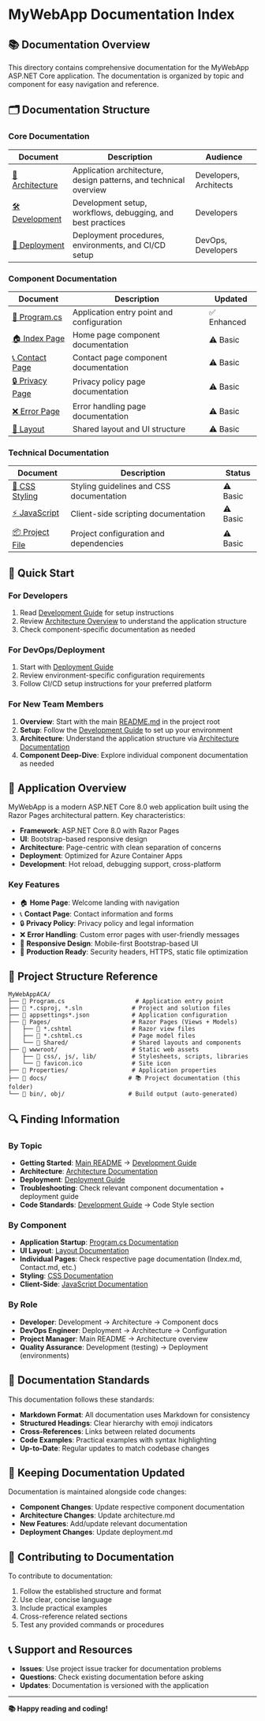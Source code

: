 # MyWebApp Documentation Index

## 📚 Documentation Overview

This directory contains comprehensive documentation for the MyWebApp ASP.NET Core application. The documentation is organized by topic and component for easy navigation and reference.

## 🗂️ Documentation Structure

### Core Documentation

| Document | Description | Audience |
|----------|-------------|----------|
| [📖 Architecture](architecture.md) | Application architecture, design patterns, and technical overview | Developers, Architects |
| [🛠️ Development](development.md) | Development setup, workflows, debugging, and best practices | Developers |
| [🚀 Deployment](deployment.md) | Deployment procedures, environments, and CI/CD setup | DevOps, Developers |

### Component Documentation

| Document | Description | Updated |
|----------|-------------|---------|
| [📄 Program.cs](Program.md) | Application entry point and configuration | ✅ Enhanced |
| [🏠 Index Page](Index.md) | Home page component documentation | ⚠️ Basic |
| [📞 Contact Page](Contact.md) | Contact page component documentation | ⚠️ Basic |
| [🔒 Privacy Page](Privacy.md) | Privacy policy page documentation | ⚠️ Basic |
| [❌ Error Page](Error.md) | Error handling page documentation | ⚠️ Basic |
| [🎨 Layout](Layout.md) | Shared layout and UI structure | ⚠️ Basic |

### Technical Documentation

| Document | Description | Status |
|----------|-------------|--------|
| [🎨 CSS Styling](SiteCSS.md) | Styling guidelines and CSS documentation | ⚠️ Basic |
| [⚡ JavaScript](SiteJS.md) | Client-side scripting documentation | ⚠️ Basic |
| [📦 Project File](MyWebApp.csproj.md) | Project configuration and dependencies | ⚠️ Basic |

## 🚀 Quick Start

### For Developers
1. Read [Development Guide](development.md) for setup instructions
2. Review [Architecture Overview](architecture.md) to understand the application structure
3. Check component-specific documentation as needed

### For DevOps/Deployment
1. Start with [Deployment Guide](deployment.md)
2. Review environment-specific configuration requirements
3. Follow CI/CD setup instructions for your preferred platform

### For New Team Members
1. **Overview**: Start with the main [README.md](../README.md) in the project root
2. **Setup**: Follow the [Development Guide](development.md) to set up your environment
3. **Architecture**: Understand the application structure via [Architecture Documentation](architecture.md)
4. **Component Deep-Dive**: Explore individual component documentation as needed

## 🎯 Application Overview

MyWebApp is a modern ASP.NET Core 8.0 web application built using the Razor Pages architectural pattern. Key characteristics:

- **Framework**: ASP.NET Core 8.0 with Razor Pages
- **UI**: Bootstrap-based responsive design
- **Architecture**: Page-centric with clean separation of concerns
- **Deployment**: Optimized for Azure Container Apps
- **Development**: Hot reload, debugging support, cross-platform

### Key Features
- 🏠 **Home Page**: Welcome landing with navigation
- 📞 **Contact Page**: Contact information and forms
- 🔒 **Privacy Policy**: Privacy policy and legal information
- ❌ **Error Handling**: Custom error pages with user-friendly messages
- 📱 **Responsive Design**: Mobile-first Bootstrap-based UI
- 🚀 **Production Ready**: Security headers, HTTPS, static file optimization

## 📁 Project Structure Reference

```
MyWebAppACA/
├── 📄 Program.cs                    # Application entry point
├── 📄 *.csproj, *.sln              # Project and solution files
├── 📄 appsettings*.json            # Application configuration
├── 📁 Pages/                       # Razor Pages (Views + Models)
│   ├── 📄 *.cshtml                 # Razor view files
│   ├── 📄 *.cshtml.cs              # Page model files
│   └── 📁 Shared/                  # Shared layouts and components
├── 📁 wwwroot/                     # Static web assets
│   ├── 📁 css/, js/, lib/          # Stylesheets, scripts, libraries
│   └── 📄 favicon.ico              # Site icon
├── 📁 Properties/                  # Application properties
├── 📁 docs/                       # 📚 Project documentation (this folder)
└── 📁 bin/, obj/                  # Build output (auto-generated)
```

## 🔍 Finding Information

### By Topic
- **Getting Started**: [Main README](../README.md) → [Development Guide](development.md)
- **Architecture**: [Architecture Documentation](architecture.md)
- **Deployment**: [Deployment Guide](deployment.md)
- **Troubleshooting**: Check relevant component documentation + deployment guide
- **Code Standards**: [Development Guide](development.md) → Code Style section

### By Component
- **Application Startup**: [Program.cs Documentation](Program.md)
- **UI Layout**: [Layout Documentation](Layout.md)
- **Individual Pages**: Check respective page documentation (Index.md, Contact.md, etc.)
- **Styling**: [CSS Documentation](SiteCSS.md)
- **Client-Side**: [JavaScript Documentation](SiteJS.md)

### By Role
- **Developer**: Development → Architecture → Component docs
- **DevOps Engineer**: Deployment → Architecture → Configuration
- **Project Manager**: Main README → Architecture overview
- **Quality Assurance**: Development (testing) → Deployment (environments)

## 📝 Documentation Standards

This documentation follows these standards:
- **Markdown Format**: All documentation uses Markdown for consistency
- **Structured Headings**: Clear hierarchy with emoji indicators
- **Cross-References**: Links between related documents
- **Code Examples**: Practical examples with syntax highlighting
- **Up-to-Date**: Regular updates to match codebase changes

## 🔄 Keeping Documentation Updated

Documentation is maintained alongside code changes:
- **Component Changes**: Update respective component documentation
- **Architecture Changes**: Update architecture.md
- **New Features**: Add/update relevant documentation
- **Deployment Changes**: Update deployment.md

## 🤝 Contributing to Documentation

To contribute to documentation:
1. Follow the established structure and format
2. Use clear, concise language
3. Include practical examples
4. Cross-reference related sections
5. Test any provided commands or procedures

## 📞 Support and Resources

- **Issues**: Use project issue tracker for documentation problems
- **Questions**: Check existing documentation before asking
- **Updates**: Documentation is versioned with the application

---

**📚 Happy reading and coding!**
